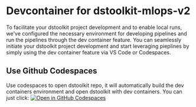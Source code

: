 # Devcontainer for dstoolkit-mlops-v2
To facilitate your dstoolkit project development and to enable local runs, 
we've configured the necessary environment for developing pipelines and run the pipelines through the dev container feature. 
You can seamlessly initiate your dstoolkit project development and start leveraging pieplines by simply using the dev container feature via VS Code or Codespaces.

## Use Github Codespaces
Use codespaces to open dstoolkit repo, it will automatically build the dev containers environment and open dstoolkit with dev containers. You can just click: [![Open in GitHub Codespaces](https://github.com/codespaces/badge.svg)](https://codespaces.new/microsoft/promptflow?quickstart=1)

